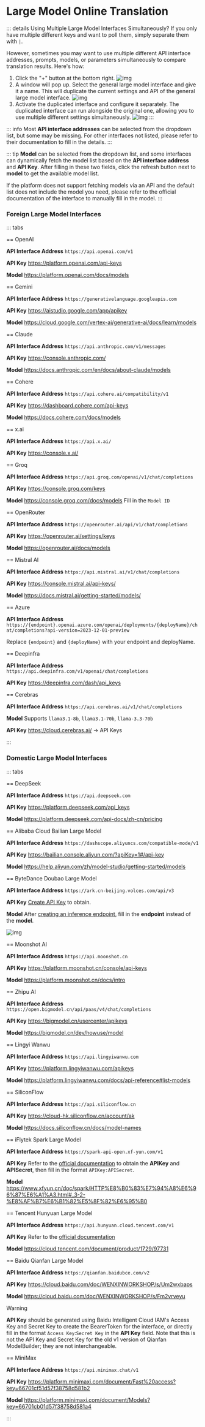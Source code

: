 # Large Model Online Translation

::: details Using Multiple Large Model Interfaces Simultaneously?
If you only have multiple different keys and want to poll them, simply separate them with `|`.

However, sometimes you may want to use multiple different API interface addresses, prompts, models, or parameters simultaneously to compare translation results. Here's how:

1. Click the "+" button at the bottom right.
   ![img](https://image.lunatranslator.org/zh/damoxing/extraapi1.png)
2. A window will pop up. Select the general large model interface and give it a name. This will duplicate the current settings and API of the general large model interface.
   ![img](https://image.lunatranslator.org/zh/damoxing/extraapi2.png)
3. Activate the duplicated interface and configure it separately. The duplicated interface can run alongside the original one, allowing you to use multiple different settings simultaneously.
   ![img](https://image.lunatranslator.org/zh/damoxing/extraapi3.png)
:::

::: info
Most **API interface addresses** can be selected from the dropdown list, but some may be missing. For other interfaces not listed, please refer to their documentation to fill in the details.
:::

::: tip
**Model** can be selected from the dropdown list, and some interfaces can dynamically fetch the model list based on the **API interface address** and **API Key**. After filling in these two fields, click the refresh button next to **model** to get the available model list.

If the platform does not support fetching models via an API and the default list does not include the model you need, please refer to the official documentation of the interface to manually fill in the model.
:::

### Foreign Large Model Interfaces

::: tabs

== OpenAI

**API Interface Address** `https://api.openai.com/v1`

**API Key** https://platform.openai.com/api-keys

**Model** https://platform.openai.com/docs/models

== Gemini

**API Interface Address** `https://generativelanguage.googleapis.com`

**API Key** https://aistudio.google.com/app/apikey

**Model** https://cloud.google.com/vertex-ai/generative-ai/docs/learn/models

== Claude

**API Interface Address** `https://api.anthropic.com/v1/messages`

**API Key** https://console.anthropic.com/

**Model** https://docs.anthropic.com/en/docs/about-claude/models

== Cohere

**API Interface Address** `https://api.cohere.ai/compatibility/v1`

**API Key** https://dashboard.cohere.com/api-keys

**Model** https://docs.cohere.com/docs/models

== x.ai

**API Interface Address** `https://api.x.ai/`

**API Key** https://console.x.ai/

== Groq

**API Interface Address** `https://api.groq.com/openai/v1/chat/completions`

**API Key** https://console.groq.com/keys

**Model** https://console.groq.com/docs/models Fill in the `Model ID`

== OpenRouter

**API Interface Address** `https://openrouter.ai/api/v1/chat/completions`

**API Key** https://openrouter.ai/settings/keys

**Model** https://openrouter.ai/docs/models

== Mistral AI

**API Interface Address** `https://api.mistral.ai/v1/chat/completions`

**API Key** https://console.mistral.ai/api-keys/

**Model** https://docs.mistral.ai/getting-started/models/

== Azure

**API Interface Address** `https://{endpoint}.openai.azure.com/openai/deployments/{deployName}/chat/completions?api-version=2023-12-01-preview`

Replace `{endpoint}` and `{deployName}` with your endpoint and deployName.

== Deepinfra

**API Interface Address** `https://api.deepinfra.com/v1/openai/chat/completions`

**API Key** https://deepinfra.com/dash/api_keys

== Cerebras

**API Interface Address** `https://api.cerebras.ai/v1/chat/completions`

**Model** Supports `llama3.1-8b`, `llama3.1-70b`, `llama-3.3-70b`

**API Key** https://cloud.cerebras.ai/  ->  API Keys

:::

### Domestic Large Model Interfaces

::: tabs

== DeepSeek

**API Interface Address** `https://api.deepseek.com`

**API Key** https://platform.deepseek.com/api_keys

**Model** https://platform.deepseek.com/api-docs/zh-cn/pricing

== Alibaba Cloud Bailian Large Model

**API Interface Address** `https://dashscope.aliyuncs.com/compatible-mode/v1`

**API Key** https://bailian.console.aliyun.com/?apiKey=1#/api-key

**Model** https://help.aliyun.com/zh/model-studio/getting-started/models

== ByteDance Doubao Large Model

**API Interface Address** `https://ark.cn-beijing.volces.com/api/v3`

**API Key** [Create API Key](https://console.volcengine.com/ark/region:ark+cn-beijing/apiKey?apikey=%7B%7D) to obtain.

**Model** After [creating an inference endpoint](https://console.volcengine.com/ark/region:ark+cn-beijing/endpoint?current=1&pageSize=10), fill in the **endpoint** instead of the **model**.

![img](https://image.lunatranslator.org/zh/damoxing/doubao.png)

== Moonshot AI

**API Interface Address** `https://api.moonshot.cn`

**API Key** https://platform.moonshot.cn/console/api-keys

**Model** https://platform.moonshot.cn/docs/intro

== Zhipu AI

**API Interface Address** `https://open.bigmodel.cn/api/paas/v4/chat/completions`

**API Key** https://bigmodel.cn/usercenter/apikeys

**Model** https://bigmodel.cn/dev/howuse/model

== Lingyi Wanwu

**API Interface Address** `https://api.lingyiwanwu.com`

**API Key** https://platform.lingyiwanwu.com/apikeys

**Model** https://platform.lingyiwanwu.com/docs/api-reference#list-models

== SiliconFlow

**API Interface Address** `https://api.siliconflow.cn`

**API Key** https://cloud-hk.siliconflow.cn/account/ak

**Model** https://docs.siliconflow.cn/docs/model-names

== iFlytek Spark Large Model

**API Interface Address** `https://spark-api-open.xf-yun.com/v1`

**API Key** Refer to the [official documentation](https://www.xfyun.cn/doc/spark/HTTP%E8%B0%83%E7%94%A8%E6%96%87%E6%A1%A3.html#_3-%E8%AF%B7%E6%B1%82%E8%AF%B4%E6%98%8E) to obtain the **APIKey** and **APISecret**, then fill in the format `APIKey:APISecret`.

**Model** https://www.xfyun.cn/doc/spark/HTTP%E8%B0%83%E7%94%A8%E6%96%87%E6%A1%A3.html#_3-2-%E8%AF%B7%E6%B1%82%E5%8F%82%E6%95%B0

== Tencent Hunyuan Large Model

**API Interface Address** `https://api.hunyuan.cloud.tencent.com/v1`

**API Key** Refer to the [official documentation](https://cloud.tencent.com/document/product/1729/111008)

**Model** https://cloud.tencent.com/document/product/1729/97731

== Baidu Qianfan Large Model

**API Interface Address** `https://qianfan.baidubce.com/v2`

**API Key** https://cloud.baidu.com/doc/WENXINWORKSHOP/s/Um2wxbaps

**Model** https://cloud.baidu.com/doc/WENXINWORKSHOP/s/Fm2vrveyu

>[!WARNING]
>**API Key** should be generated using Baidu Intelligent Cloud IAM's Access Key and Secret Key to create the BearerToken for the interface, or directly fill in the format `Access Key`:`Secret Key` in the **API Key** field. Note that this is not the API Key and Secret Key for the old v1 version of Qianfan ModelBuilder; they are not interchangeable.

== MiniMax

**API Interface Address** `https://api.minimax.chat/v1`

**API Key** https://platform.minimaxi.com/document/Fast%20access?key=66701cf51d57f38758d581b2

**Model** https://platform.minimaxi.com/document/Models?key=66701cb01d57f38758d581a4

:::